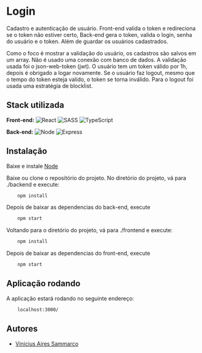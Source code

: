 # Login

Cadastro e autenticação de usuário. Front-end valida o token e redireciona se o token não estiver certo, Back-end gera o token, valida o login, senha do usuário e o token. Além de guardar os usuários cadastrados.

Como o foco é mostrar a validação do usuário, os cadastros são salvos em um array. Não é usado uma conexão com banco de dados. A validação usada foi o json-web-token (jwt). O usuário tem um token válido por 1h, depois é obrigado a logar novamente. Se o usuário faz logout, mesmo que o tempo do token esteja valido, o token se torna inválido. Para o logout foi usada uma estratégia de blocklist.

## Stack utilizada

**Front-end:** ![React](https://img.shields.io/badge/React-white?style=for-the-badge&logo=react&logoColor=ligthblue) ![SASS](https://img.shields.io/badge/SASS-white?style=for-the-badge&logo=sass&logoColor=darkpink) ![TypeScript](https://img.shields.io/badge/Typescript-white?style=for-the-badge&logo=typescript&logoColor=blue)

**Back-end:** ![Node](https://img.shields.io/badge/Node-white?style=for-the-badge&logo=nodedotjs&logoColor=green) ![Express](https://img.shields.io/badge/Express-white?style=for-the-badge&logo=express&logoColor=gray)

## Instalação

Baixe e instale [Node](https://nodejs.org/en/download/)

Baixe ou clone o repositório do projeto.
No diretório do projeto, vá para ./backend e execute:

```bash
    npm install
```

Depois de baixar as dependencias do back-end, execute

```bash
    npm start
```

Voltando para o diretório do projeto, vá para ./frontend e execute:

```bash
    npm install
```

Depois de baixar as dependencias do front-end, execute

```bash
    npm start
```

## Aplicação rodando

A aplicação estará rodando no seguinte endereço:

```bash
    localhost:3000/
```

## Autores

- [Vinicius Aires Sammarco](https://www.linkedin.com/in/vinicius-aires/)
